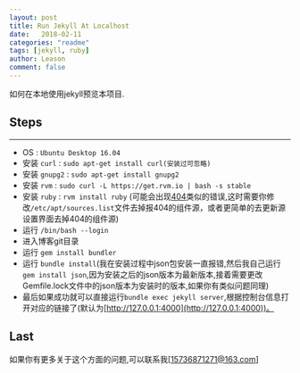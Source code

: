 ```yaml
---
layout: post
title: Run Jekyll At Localhost
date:   2018-02-11
categories: "readme"
tags: [jekyll, ruby]
author: Leason
comment: false
---
```


如何在本地使用jekyll预览本项目.


## Steps

---

- OS : `Ubuntu Desktop 16.04`
- 安装 `curl` : ```sudo apt-get install curl(安装过可忽略) ```
- 安装 `gnupg2` : ```sudo apt-get install gnupg2```
- 安装 `rvm` : ```sudo curl -L https://get.rvm.io | bash -s stable```
- 安装 `ruby` : ```rvm install ruby``` (可能会出现[404](https://github.com/rvm/rvm/issues/3411)类似的错误,这时需要你修改`/etc/apt/sources.list`文件去掉报404的组件源，或者更简单的去更新源设置界面去掉404的组件源)
- 运行 ```/bin/bash --login```
- 进入博客git目录
- 运行 ```gem install bundler```
- 运行 ```bundle install```(我在安装过程中json包安装一直报错,然后我自己运行```gem install json```,因为安装之后的json版本为最新版本,接着需要更改Gemfile.lock文件中的json版本为安装时的版本,如果你有类似问题同理)
- 最后如果成功就可以直接运行`bundle exec jekyll server`,根据控制台信息打开对应的链接了(默认为[http://127.0.0.1:4000](http://127.0.0.1:4000))。


## Last
如果你有更多关于这个方面的问题,可以联系我[15736871271@163.com]

